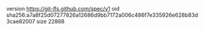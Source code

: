 version https://git-lfs.github.com/spec/v1
oid sha256:a7a8f25d07277826a12686d9bb7172a006c486f7e335926e628b83d3cae82007
size 22868
